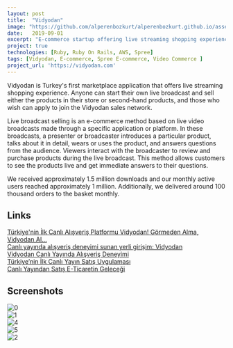 ```yaml
---
layout: post
title:  "Vidyodan"
image: "https://github.com/alperenbozkurt/alperenbozkurt.github.io/assets/19302254/0eb9c507-8243-4747-8993-584342d986d1"
date:   2019-09-01
excerpt: "E-commerce startup offering live streaming shopping experience."
project: true
technologies: [Ruby, Ruby On Rails, AWS, Spree]
tags: [Vidyodan, E-commerce, Spree E-commerce, Video Commerce ]
project_url: 'https://vidyodan.com'
---
```


Vidyodan is Turkey's first marketplace application that offers live streaming shopping experience. Anyone can start their own live broadcast and sell either the products in their store or second-hand products, and those who wish can apply to join the Vidyodan sales network.

Live broadcast selling is an e-commerce method based on live video broadcasts made through a specific application or platform. In these broadcasts, a presenter or broadcaster introduces a particular product, talks about it in detail, wears or uses the product, and answers questions from the audience. Viewers interact with the broadcaster to review and purchase products during the live broadcast. This method allows customers to see the products live and get immediate answers to their questions.

We received approximately 1.5 million downloads and our monthly active users reached approximately 1 million. Additionally, we delivered around 100 thousand orders to the basket monthly.

## Links
[Türkiye'nin İlk Canlı Alışveriş Platformu Vidyodan! Görmeden Alma, Vidyodan Al...](https://onedio.com/haber/turkiye-nin-ilk-canli-alisveris-platformu-vidyodan-gormeden-alma-vidyodan-al-peki-vidyodan-guvenilir-mi-998849)<br>
[Canlı yayında alışveriş deneyimi sunan yerli girişim: Vidyodan
](https://egirisim.com/2021/04/28/canli-yayinda-alisveris-deneyimi-sunan-yerli-girisim-vidyodan/)<br>
[Vidyodan Canlı Yayında Alışveriş Deneyimi](https://www.instyle.com.tr/vidyodan-canli-yayinda-alisveris-deneyimi-19536)<br>
[Türkiye’nin İlk Canlı Yayın Satış Uygulaması](https://www.fortuneturkey.com/turkiyenin-ilk-canli-yayin-satis-uygulamasi)<br>
[Canlı Yayından Satış E-Ticaretin Geleceği](https://acunmedyaakademi.com/canli-yayindan-satis-e-ticaretin-gelecegi-mi)<br>



## Screenshots
![0](https://github.com/alperenbozkurt/alperenbozkurt.github.io/assets/19302254/0eb9c507-8243-4747-8993-584342d986d1)<br>
![1](https://github.com/alperenbozkurt/alperenbozkurt.github.io/assets/19302254/35dc2590-fd37-41b2-8e4b-bb264673f8aa)<br>
![4](https://github.com/alperenbozkurt/alperenbozkurt.github.io/assets/19302254/c35b7a60-fd9d-4070-bb16-df8c4b4ef3fb)<br>
![5](https://github.com/alperenbozkurt/alperenbozkurt.github.io/assets/19302254/25c65d3c-907e-400b-9c73-e162df92751f)<br>
![2](https://github.com/alperenbozkurt/alperenbozkurt.github.io/assets/19302254/ee81fba9-c078-446a-b139-acdeee305d1e)<br>
